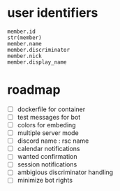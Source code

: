 # user identifiers
```
member.id
str(member)
member.name
member.discriminator
member.nick
member.display_name
```

# roadmap
- [ ] dockerfile for container
- [ ] test messages for bot
- [ ] colors for embeding
- [ ] multiple server mode
- [ ] discord name : rsc name
- [ ] calendar notifications
- [ ] wanted confirmation
- [ ] session notifications
- [ ] ambigious discriminator handling
- [ ] minimize bot rights

